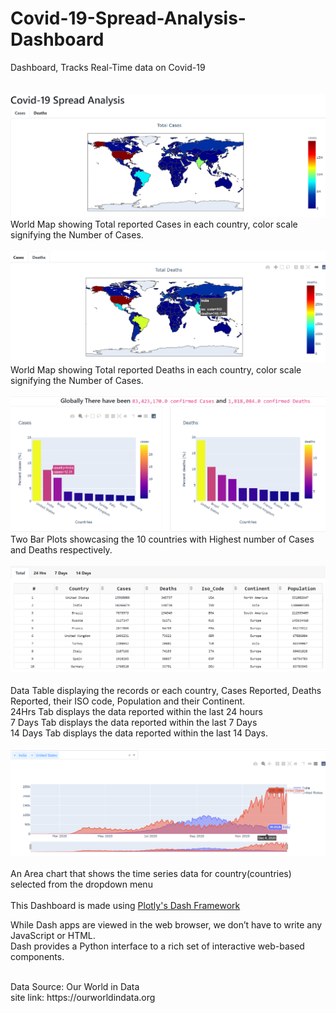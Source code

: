 # Covid-19-Spread-Analysis-Dashboard
Dashboard, Tracks Real-Time data on Covid-19<br><br><br>
<img src ='https://github.com/Mohan-Gupta/Covid-19-Spread-Analysis-Dashboard/blob/main/Plots%20and%20Components/worldCasesMap.png'>
World Map showing Total reported Cases in each country, color scale signifying the Number of Cases.
<br><br>
<img src = 'https://github.com/Mohan-Gupta/Covid-19-Spread-Analysis-Dashboard/blob/main/Plots%20and%20Components/worldDeathsMap.png'>
World Map showing Total reported Deaths in each country, color scale signifying the Number of Cases.
<br><br>
<img src = 'https://github.com/Mohan-Gupta/Covid-19-Spread-Analysis-Dashboard/blob/main/Plots%20and%20Components/Top10.png'>
Two Bar Plots showcasing the 10 countries with Highest number of Cases and Deaths respectively.
<br><br>
<img src = 'https://github.com/Mohan-Gupta/Covid-19-Spread-Analysis-Dashboard/blob/main/Plots%20and%20Components/DataTable.png'><br><br>
Data Table displaying the records or each country, Cases Reported, Deaths Reported, their ISO code, Population and
 their Continent.<br>
 24Hrs Tab displays the data reported within the last 24 hours<br>
 7 Days  Tab displays the data reported within the last 7 Days<br>
 14 Days Tab displays the data reported within the last 14 Days.
 <br><br>
 <img src = 'https://github.com/Mohan-Gupta/Covid-19-Spread-Analysis-Dashboard/blob/main/Plots%20and%20Components/Country.png'><br><br>
 An Area chart that shows the time series data for country(countries) selected from the dropdown menu
 <br><br>
 This Dashboard is made using [Plotly's Dash Framework](https://dash.plotly.com/)<br>
 <p>While Dash apps are viewed in the web browser, we don’t have to write any JavaScript or HTML.<br>
Dash provides a Python interface to a rich set of interactive web-based components.
</p><br>
 Data Source: Our World in Data<br>
 site link: https://ourworldindata.org
